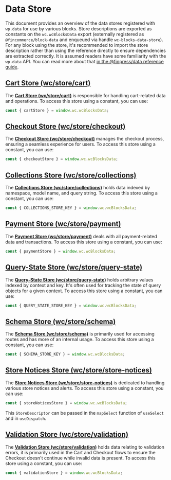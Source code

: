 # Data Store

This document provides an overview of the data stores registered with `wp.data` for use by various blocks. Store descriptions are exported as constants on the `wc.wcBlocksData` export (externally registered as `@fincommerce/block-data` and enqueued via handle `wc-blocks-data-store`). For any block using the store, it's recommended to import the store description rather than using the reference directly to ensure dependencies are extracted correctly. It is assumed readers have some familiarity with the `wp.data` API. You can read more about that [in the @finpress/data reference guide](https://developer.finpress.org/block-editor/reference-guides/packages/packages-data/).

## [Cart Store (wc/store/cart)](cart.md)

The **[Cart Store (wc/store/cart)](cart.md)** is responsible for handling cart-related data and operations. To access this store using a constant, you can use:

```ts
const { cartStore } = window.wc.wcBlocksData;
```

## [Checkout Store (wc/store/checkout)](checkout.md)

The **[Checkout Store (wc/store/checkout)](checkout.md)** manages the checkout process, ensuring a seamless experience for users. To access this store using a constant, you can use:

```ts
const { checkoutStore } = window.wc.wcBlocksData;
```

## [Collections Store (wc/store/collections)](collections.md)

The **[Collections Store (wc/store/collections)](collections.md)** holds data indexed by namespace, model name, and query string. To access this store using a constant, you can use:

```ts
const { COLLECTIONS_STORE_KEY } = window.wc.wcBlocksData;
```

## [Payment Store (wc/store/payment)](payment.md)

The **[Payment Store (wc/store/payment)](payment.md)** deals with all payment-related data and transactions. To access this store using a constant, you can use:

```ts
const { paymentStore } = window.wc.wcBlocksData;
```

## [Query-State Store (wc/store/query-state)](query-state.md)

The **[Query-State Store (wc/store/query-state)](query-state.md)** holds arbitrary values indexed by context and key. It's often used for tracking the state of query objects for a given context. To access this store using a constant, you can use:

```ts
const { QUERY_STATE_STORE_KEY } = window.wc.wcBlocksData;
```

## [Schema Store (wc/store/schema)](schema.md)

The **[Schema Store (wc/store/schema)](schema.md)** is primarily used for accessing routes and has more of an internal usage. To access this store using a constant, you can use:

```ts
const { SCHEMA_STORE_KEY } = window.wc.wcBlocksData;
```

## [Store Notices Store (wc/store/store-notices)](store-notices.md)

The **[Store Notices Store (wc/store/store-notices)](store-notices.md)** is dedicated to handling various store notices and alerts. To access this store using a constant, you can use:

```ts
const { storeNoticesStore } = window.wc.wcBlocksData;
```

This `StoreDescriptor` can be passed in the `mapSelect` function of `useSelect` and in `useDispatch`.

## [Validation Store (wc/store/validation)](validation.md)

The **[Validation Store (wc/store/validation)](validation.md)** holds data relating to validation errors, it is primarily used in the Cart and Checkout flows to ensure the Checkout doesn't continue while invalid data is present. To access this store using a constant, you can use:

```ts
const { validationStore } = window.wc.wcBlocksData;
```
